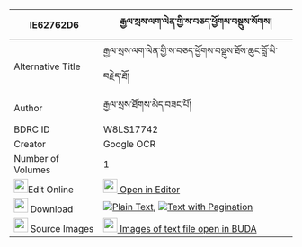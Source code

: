 |IE62762D6|རྒྱལ་སྲས་ལག་ལེན་གྱི་ས་བཅད་ཕྱོགས་བསྡུས་སོགས། 
| --- | --- 
|Alternative Title |རྒྱལ་སྲས་ལག་ལེན་གྱི་ས་བཅད་ཕྱོགས་བསྡུས་ཐོས་ཆུང་བློ་ཡི་བརྗེད་ཐོ།
|Author| རྒྱལ་སྲས་ཐོགས་མེད་བཟང་པོ།
|BDRC ID | W8LS17742
|Creator | Google OCR
|Number of Volumes| 1
|<img width="25" src="https://img.icons8.com/color/25/000000/edit-property.png">Edit Online| [<img width="25" src="https://avatars.githubusercontent.com/u/45091458?s=200&v=4"> Open in Editor](http://editor.openpecha.org/IE62762D6)
|<img width="25" src="https://img.icons8.com/fluent/48/000000/download-2.png"/>  Download | [![](https://img.icons8.com/color/20/000000/txt.png)Plain Text](https://github.com/Openpecha/IE62762D6/releases/download/v1/gyalse_laklen_gyi_sabche_chokd_plain_IE62762D6.zip), [![](https://img.icons8.com/color/20/000000/txt.png)Text with Pagination](https://github.com/Openpecha/IE62762D6/releases/download/v1/gyalse_laklen_gyi_sabche_chokd_pages_IE62762D6.zip)
|<img width="25" src="https://img.icons8.com/plasticine/100/000000/pictures-folder.png"/>  Source Images | [<img width="25" src="https://library.bdrc.io/icons/BUDA-small.svg"> Images of text file open in BUDA](https://library.bdrc.io/show/bdr:W8LS17742)